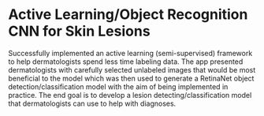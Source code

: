 # Active Learning/Object Recognition CNN for Skin Lesions

Successfully implemented an active learning (semi-supervised) framework to help dermatologists spend less time labeling data. The app presented dermatologists with carefully selected unlabeled images that would be most beneficial to the model which was then used to generate a RetinaNet object detection/classification model with the aim of being implemented in practice. The end goal is to develop a lesion detecting/classification model that dermatologists can use to help with diagnoses.
